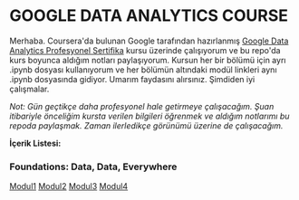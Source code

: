# GOOGLE DATA ANALYTICS COURSE

Merhaba. Coursera'da bulunan Google tarafından hazırlanmış [Google Data Analytics Profesyonel Sertifika](https://www.coursera.org/google-certificates/data-analytics-certificate) kursu üzerinde çalışıyorum ve bu repo'da kurs boyunca aldığım notları paylaşıyorum. Kursun her bir bölümü için ayrı .ipynb dosyası kullanıyorum ve her bölümün altındaki modül linkleri aynı .ipynb dosyasında gidiyor. Umarım faydasını alırsınız. Şimdiden iyi çalışmalar.

*Not: Gün geçtikçe daha profesyonel hale getirmeye çalışacağım. Şuan itibariyle önceliğim kursta verilen bilgileri öğrenmek ve aldığım notlarımı bu repoda paylaşmak. Zaman ilerledikçe görünümü üzerine de çalışacağım.*

**İçerik Listesi:**

### Foundations: Data, Data, Everywhere
[Modul1](first_course.md#modul-1)
[Modul2](first_course.md#modul-2)
[Modul3](first_course.md#modul-3)
[Modul4](first_course.md#modul-4)